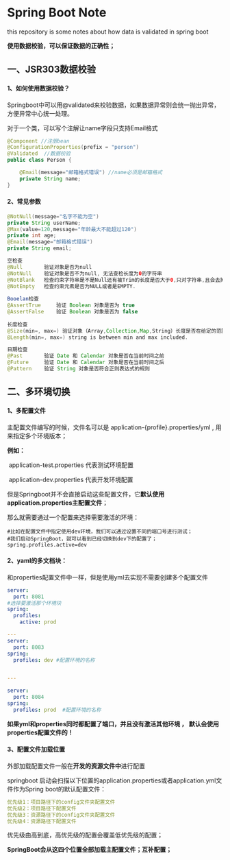 # Spring Boot Note
this repository is some notes about how data is validated in spring boot

**使用数据校验，可以保证数据的正确性；** 

## 一、**JSR303数据校验**

#### 1、如何使用数据校验？

Springboot中可以用@validated来校验数据，如果数据异常则会统一抛出异常，方便异常中心统一处理。

对于一个类，可以写个注解让name字段只支持Email格式

```java
@Component //注册bean
@ConfigurationProperties(prefix = "person")
@Validated  //数据校验
public class Person {

    @Email(message="邮箱格式错误") //name必须是邮箱格式
    private String name;
}
```

#### 2、常见参数

```java
@NotNull(message="名字不能为空")
private String userName;
@Max(value=120,message="年龄最大不能超过120")
private int age;
@Email(message="邮箱格式错误")
private String email;

空检查
@Null       验证对象是否为null
@NotNull    验证对象是否不为null, 无法查检长度为0的字符串
@NotBlank   检查约束字符串是不是Null还有被Trim的长度是否大于0,只对字符串,且会去掉前后空格.
@NotEmpty   检查约束元素是否为NULL或者是EMPTY.
    
Booelan检查
@AssertTrue     验证 Boolean 对象是否为 true  
@AssertFalse    验证 Boolean 对象是否为 false  
    
长度检查
@Size(min=, max=) 验证对象（Array,Collection,Map,String）长度是否在给定的范围之内  
@Length(min=, max=) string is between min and max included.

日期检查
@Past       验证 Date 和 Calendar 对象是否在当前时间之前  
@Future     验证 Date 和 Calendar 对象是否在当前时间之后  
@Pattern    验证 String 对象是否符合正则表达式的规则
```

## 二、多环境切换

#### 1、多配置文件	

主配置文件编写的时候，文件名可以是 application-{profile}.properties/yml , 用来指定多个环境版本；

**例如：**

​		application-test.properties 代表测试环境配置

​		application-dev.properties 代表开发环境配置

但是Springboot并不会直接启动这些配置文件，它**默认使用application.properties主配置文件**；

那么就需要通过一个配置来选择需要激活的环境：

```properties
#比如在配置文件中指定使用dev环境，我们可以通过设置不同的端口号进行测试；
#我们启动SpringBoot，就可以看到已经切换到dev下的配置了；
spring.profiles.active=dev
```

#### 2、yaml的多文档块：

和properties配置文件中一样，但是使用yml去实现不需要创建多个配置文件

```yml
server:
  port: 8081
#选择要激活那个环境块
spring:
  profiles:
    active: prod

---
server:
  port: 8083
spring:
  profiles: dev #配置环境的名称


---

server:
  port: 8084
spring:
  profiles: prod  #配置环境的名称
```

**如果yml和properties同时都配置了端口，并且没有激活其他环境 ， 默认会使用properties配置文件的！**

#### 3、配置文件加载位置

外部加载配置文件一般在**开发的资源文件中**进行配置

springboot 启动会扫描以下位置的application.properties或者application.yml文件作为Spring boot的默认配置文件：

```yml
优先级1：项目路径下的config文件夹配置文件
优先级2：项目路径下配置文件
优先级3：资源路径下的config文件夹配置文件
优先级4：资源路径下配置文件
```

优先级由高到底，高优先级的配置会覆盖低优先级的配置；

**SpringBoot会从这四个位置全部加载主配置文件；互补配置；**

